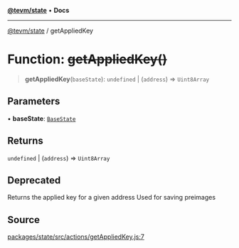[**@tevm/state**](../README.md) • **Docs**

***

[@tevm/state](../globals.md) / getAppliedKey

# Function: ~~getAppliedKey()~~

> **getAppliedKey**(`baseState`): `undefined` \| (`address`) => `Uint8Array`

## Parameters

• **baseState**: [`BaseState`](../type-aliases/BaseState.md)

## Returns

`undefined` \| (`address`) => `Uint8Array`

## Deprecated

Returns the applied key for a given address
Used for saving preimages

## Source

[packages/state/src/actions/getAppliedKey.js:7](https://github.com/evmts/tevm-monorepo/blob/main/packages/state/src/actions/getAppliedKey.js#L7)
